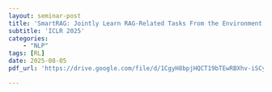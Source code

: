 ```yaml
---
layout: seminar-post
title: 'SmartRAG: Jointly Learn RAG-Related Tasks From the Environment Feedback'
subtitle: 'ICLR 2025'
categories:
    - "NLP"
tags: [RL]
date: 2025-08-05
pdf_url: 'https://drive.google.com/file/d/1CgyH8bpjHQCT19bTEwRBXhv-iSCy61FQ/preview'

---
```

